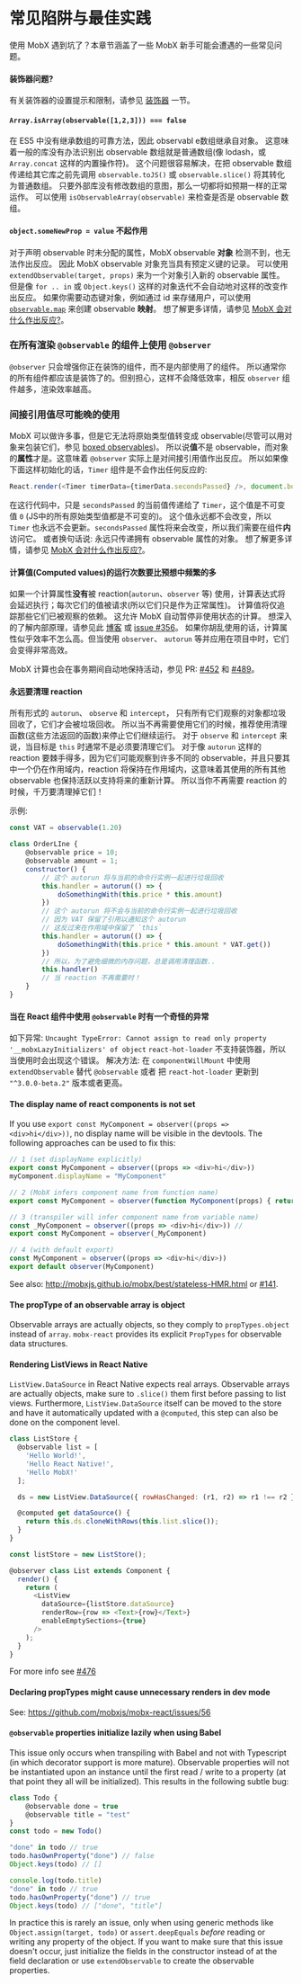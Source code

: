 # 常见陷阱与最佳实践

使用 MobX 遇到坑了？本章节涵盖了一些 MobX 新手可能会遭遇的一些常见问题。

#### 装饰器问题?

有关装饰器的设置提示和限制，请参见 [装饰器](decorators.md) 一节。

#### `Array.isArray(observable([1,2,3])) === false`

在 ES5 中没有继承数组的可靠方法，因此 observabl e数组继承自对象。
这意味着一般的库没有办法识别出 observable 数组就是普通数组(像 lodash，或 `Array.concat` 这样的内置操作符)。
这个问题很容易解决，在把 observable 数组传递给其它库之前先调用 `observable.toJS()` 或 `observable.slice()` 将其转化为普通数组。
只要外部库没有修改数组的意图，那么一切都将如预期一样的正常运作。
可以使用 `isObservableArray(observable)` 来检查是否是 observable 数组。

#### `object.someNewProp = value` 不起作用

对于声明 observable 时未分配的属性，MobX observable **对象**  检测不到，也无法作出反应。
因此 MobX observable 对象充当具有预定义键的记录。
可以使用 `extendObservable(target, props)` 来为一个对象引入新的 observable 属性。
但是像 `for .. in` 或 `Object.keys()` 这样的对象迭代不会自动地对这样的改变作出反应。
如果你需要动态键对象，例如通过 id 来存储用户，可以使用 [`observable.map`](../refguide/map.md) 来创建 observable **映射**。
想了解更多详情，请参见 [MobX 会对什么作出反应?](react.md)。

### 在所有渲染 `@observable` 的组件上使用 `@observer`

`@observer` 只会增强你正在装饰的组件，而不是内部使用了的组件。
所以通常你的所有组件都应该是装饰了的。但别担心，这样不会降低效率，相反 `observer` 组件越多，渲染效率越高。

### 间接引用值尽可能晚的使用

MobX 可以做许多事，但是它无法将原始类型值转变成 observable(尽管可以用对象来包装它们，参见 [boxed observables](../refguide/boxed.md))。
所以说**值**不是 observable，而对象的**属性**才是。这意味着 `@observer` 实际上是对间接引用值作出反应。
所以如果像下面这样初始化的话，`Timer` 组件是不会作出任何反应的:

```javascript
React.render(<Timer timerData={timerData.secondsPassed} />, document.body)
```

在这行代码中，只是 `secondsPassed` 的当前值传递给了 `Timer`，这个值是不可变值 `0` (JS中的所有原始类型值都是不可变的)。
这个值永远都不会改变，所以 `Timer` 也永远不会更新。`secondsPassed` 属性将来会改变，所以我们需要在组件**内**访问它。
或者换句话说: 永远只传递拥有 observable 属性的对象。
想了解更多详情，请参见 [MobX 会对什么作出反应?](react.md)。

#### 计算值(Computed values)的运行次数要比预想中频繁的多

如果一个计算属性**没有**被 reaction(`autorun`、`observer` 等) 使用，计算表达式将会延迟执行；每次它们的值被请求(所以它们只是作为正常属性)。
计算值将仅追踪那些它们已被观察的依赖。
这允许 MobX 自动暂停非使用状态的计算。
想深入的了解内部原理，请参见此 [博客](https://medium.com/@mweststrate/becoming-fully-reactive-an-in-depth-explanation-of-mobservable-55995262a254) 或 [issue #356](https://github.com/mobxjs/mobx/issues/356)。
如果你胡乱使用的话，计算属性似乎效率不怎么高。但当使用 `observer`、 `autorun` 等并应用在项目中时，它们会变得非常高效。

MobX 计算也会在事务期间自动地保持活动，参见 PR: [#452](https://github.com/mobxjs/mobx/pull/452) 和 [#489](https://github.com/mobxjs/mobx/pull/489)。

#### 永远要清理 reaction

所有形式的 `autorun`、 `observe` 和 `intercept`， 只有所有它们观察的对象都垃圾回收了，它们才会被垃圾回收。
所以当不再需要使用它们的时候，推荐使用清理函数(这些方法返回的函数)来停止它们继续运行。
对于 `observe` 和 `intercept` 来说，当目标是 `this` 时通常不是必须要清理它们。
对于像 `autorun` 这样的 reaction 要棘手得多，因为它们可能观察到许多不同的 observable，并且只要其中一个仍在作用域内，reaction 将保持在作用域内，这意味着其使用的所有其他 observable 也保持活跃以支持将来的重新计算。
所以当你不再需要 reaction 的时候，千万要清理掉它们！

示例:

```javascript
const VAT = observable(1.20)

class OrderLIne {
    @observable price = 10;
    @observable amount = 1;
    constructor() {
        // 这个 autorun 将与当前的命令行实例一起进行垃圾回收
        this.handler = autorun(() => {
            doSomethingWith(this.price * this.amount)
        })
        // 这个 autorun 将不会与当前的命令行实例一起进行垃圾回收
        // 因为 VAT 保留了引用以通知这个 autorun
        // 这反过来在作用域中保留了 `this`
        this.handler = autorun(() => {
            doSomethingWith(this.price * this.amount * VAT.get())
        })
        // 所以，为了避免细微的内存问题，总是调用清理函数..
        this.handler()
        // 当 reaction 不再需要时！
    }
}

```

#### 当在 React 组件中使用 `@observable` 时有一个奇怪的异常

如下异常: `Uncaught TypeError: Cannot assign to read only property '__mobxLazyInitializers' of object`
`react-hot-loader` 不支持装饰器，所以当使用时会出现这个错误。
解决方法: 在 `componentWillMount` 中使用 `extendObservable` 替代 `@observable` 或者 把 `react-hot-loader` 更新到 `"^3.0.0-beta.2"` 版本或者更高。

#### The display name of react components is not set

If you use `export const MyComponent = observer((props => <div>hi</div>))`, no display name will be visible in the devtools.
The following approaches can be used to fix this:

```javascript
// 1 (set displayName explicitly)
export const MyComponent = observer((props => <div>hi</div>))
myComponent.displayName = "MyComponent"

// 2 (MobX infers component name from function name)
export const MyComponent = observer(function MyComponent(props) { return <div>hi</div> })

// 3 (transpiler will infer component name from variable name)
const _MyComponent = observer((props => <div>hi</div>)) //
export const MyComponent = observer(_MyComponent)

// 4 (with default export)
const MyComponent = observer((props => <div>hi</div>))
export default observer(MyComponent)
```

See also: http://mobxjs.github.io/mobx/best/stateless-HMR.html or [#141](https://github.com/mobxjs/mobx/issues/141#issuecomment-228457886).

#### The propType of an observable array is object

Observable arrays are actually objects, so they comply to `propTypes.object` instead of `array`.
`mobx-react` provides its explicit `PropTypes` for observable data structures.

#### Rendering ListViews in React Native

`ListView.DataSource` in React Native expects real arrays. Observable arrays are actually objects, make sure to `.slice()` them first before passing to list views. Furthermore, `ListView.DataSource` itself can be moved to the store and have it automatically updated with a `@computed`, this step can also be done on the component level.

```javascript
class ListStore {
  @observable list = [
    'Hello World!',
    'Hello React Native!',
    'Hello MobX!'
  ];

  ds = new ListView.DataSource({ rowHasChanged: (r1, r2) => r1 !== r2 });

  @computed get dataSource() {
    return this.ds.cloneWithRows(this.list.slice());
  }
}

const listStore = new ListStore();

@observer class List extends Component {
  render() {
    return (
      <ListView
        dataSource={listStore.dataSource}
        renderRow={row => <Text>{row}</Text>}
        enableEmptySections={true}
      />
    );
  }
}
```

For more info see [#476](https://github.com/mobxjs/mobx/issues/476)

#### Declaring propTypes might cause unnecessary renders in dev mode

See: https://github.com/mobxjs/mobx-react/issues/56

#### `@observable` properties initialize lazily when using Babel

This issue only occurs when transpiling with Babel and not with Typescript (in which decorator support is more mature).
Observable properties will not be instantiated upon an instance until the first read / write to a property (at that point they all will be initialized).
This results in the following subtle bug:

```javascript
class Todo {
    @observable done = true
    @observable title = "test"
}
const todo = new Todo()

"done" in todo // true
todo.hasOwnProperty("done") // false
Object.keys(todo) // []

console.log(todo.title)
"done" in todo // true
todo.hasOwnProperty("done") // true
Object.keys(todo) // ["done", "title"]
```

In practice this is rarely an issue, only when using generic methods like `Object.assign(target, todo)` or `assert.deepEquals` *before* reading or writing any property of the object.
If you want to make sure that this issue doesn't occur, just initialize the fields in the constructor instead of at the field declaration or use `extendObservable` to create the observable properties.
